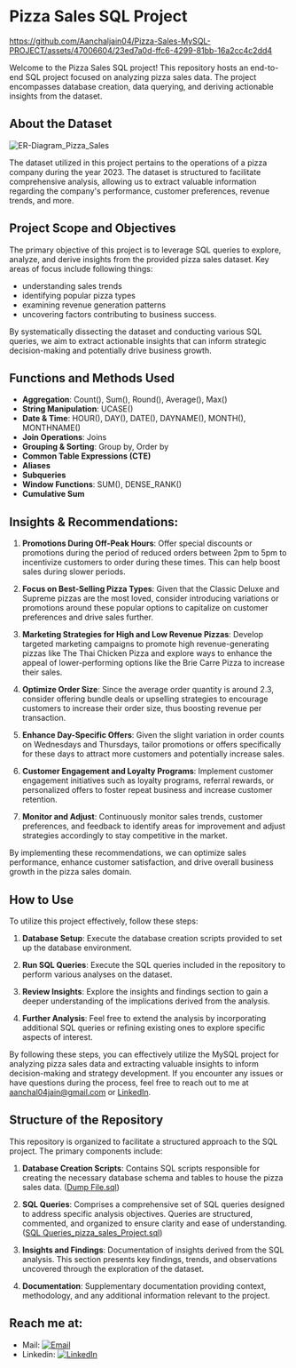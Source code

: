 # Pizza Sales SQL Project

https://github.com/Aanchaljain04/Pizza-Sales-MySQL-PROJECT/assets/47006604/23ed7a0d-ffc6-4299-81bb-16a2cc4c2dd4

Welcome to the Pizza Sales SQL project! This repository hosts an end-to-end SQL project focused on analyzing pizza sales data. The project encompasses database creation, data querying, and deriving actionable insights from the dataset.

## About the Dataset
![ER-Diagram_Pizza_Sales](https://github.com/Aanchaljain04/Pizza-Sales-SQL-PROJECT/assets/47006604/4df19ee3-bafe-4e71-993a-bba956c13a0b)

The dataset utilized in this project pertains to the operations of a pizza company during the year 2023. The dataset is structured to facilitate comprehensive analysis, allowing us to extract valuable information regarding the company's performance, customer preferences, revenue trends, and more.

## Project Scope and Objectives

The primary objective of this project is to leverage SQL queries to explore, analyze, and derive insights from the provided pizza sales dataset. 
Key areas of focus include following things: 
- understanding sales trends
- identifying popular pizza types
- examining revenue generation patterns
- uncovering factors contributing to business success.
  
By systematically dissecting the dataset and conducting various SQL queries, we aim to extract actionable insights that can inform strategic decision-making and potentially drive business growth.

## Functions and Methods Used

- **Aggregation**: Count(), Sum(), Round(), Average(), Max()
- **String Manipulation**: UCASE()
- **Date & Time**: HOUR(), DAY(), DATE(), DAYNAME(), MONTH(), MONTHNAME()
- **Join Operations**: Joins
- **Grouping & Sorting**: Group by, Order by
- **Common Table Expressions (CTE)**
- **Aliases**
- **Subqueries**
- **Window Functions**: SUM(), DENSE_RANK()
- **Cumulative Sum**

## Insights & Recommendations:

1. **Promotions During Off-Peak Hours**: Offer special discounts or promotions during the period of reduced orders between 2pm to 5pm to incentivize customers to order during these times. This can help boost sales during slower periods.

2. **Focus on Best-Selling Pizza Types**: Given that the Classic Deluxe and Supreme pizzas are the most loved, consider introducing variations or promotions around these popular options to capitalize on customer preferences and drive sales further.

3. **Marketing Strategies for High and Low Revenue Pizzas**: Develop targeted marketing campaigns to promote high revenue-generating pizzas like The Thai Chicken Pizza and explore ways to enhance the appeal of lower-performing options like the Brie Carre Pizza to increase their sales.

4. **Optimize Order Size**: Since the average order quantity is around 2.3, consider offering bundle deals or upselling strategies to encourage customers to increase their order size, thus boosting revenue per transaction.

5. **Enhance Day-Specific Offers**: Given the slight variation in order counts on Wednesdays and Thursdays, tailor promotions or offers specifically for these days to attract more customers and potentially increase sales.

6. **Customer Engagement and Loyalty Programs**: Implement customer engagement initiatives such as loyalty programs, referral rewards, or personalized offers to foster repeat business and increase customer retention.

7. **Monitor and Adjust**: Continuously monitor sales trends, customer preferences, and feedback to identify areas for improvement and adjust strategies accordingly to stay competitive in the market.

By implementing these recommendations, we can optimize sales performance, enhance customer satisfaction, and drive overall business growth in the pizza sales domain.

## How to Use

To utilize this project effectively, follow these steps:

1. **Database Setup**: Execute the database creation scripts provided to set up the database environment.

2. **Run SQL Queries**: Execute the SQL queries included in the repository to perform various analyses on the dataset.

3. **Review Insights**: Explore the insights and findings section to gain a deeper understanding of the implications derived from the analysis.

4. **Further Analysis**: Feel free to extend the analysis by incorporating additional SQL queries or refining existing ones to explore specific aspects of interest.

By following these steps, you can effectively utilize the MySQL project for analyzing pizza sales data and extracting valuable insights to inform decision-making and strategy development. If you encounter any issues or have questions during the process, feel free to reach out to me at aanchal04jain@gmail.com or [LinkedIn](https://www.linkedin.com/in/aanchal-jain-38a800180/).

## Structure of the Repository

This repository is organized to facilitate a structured approach to the SQL project. The primary components include:

1. **Database Creation Scripts**: Contains SQL scripts responsible for creating the necessary database schema and tables to house the pizza sales data. ([Dump File.sql](https://github.com/Aanchaljain04/Pizza-Sales-SQL-PROJECT/blob/main/Dump%20File.sql))

2. **SQL Queries**: Comprises a comprehensive set of SQL queries designed to address specific analysis objectives. Queries are structured, commented, and organized to ensure clarity and ease of understanding. ([SQL Queries_pizza_sales_Project.sql](https://github.com/Aanchaljain04/Pizza-Sales-SQL-PROJECT/blob/main/SQL_Queries_pizza_sales_Project.sql))

3. **Insights and Findings**: Documentation of insights derived from the SQL analysis. This section presents key findings, trends, and observations uncovered through the exploration of the dataset.

4. **Documentation**: Supplementary documentation providing context, methodology, and any additional information relevant to the project.

## Reach me at:

- Mail: [![Email](https://img.shields.io/badge/Email-Aanchal04jain%40gmail.com-red)](mailto:Aanchal04jain@gmail.com)
- Linkedin: [![LinkedIn](https://img.shields.io/badge/LinkedIn-Aanchal%20Jain-blue)](https://www.linkedin.com/in/aanchal-jain-38a800180/)
